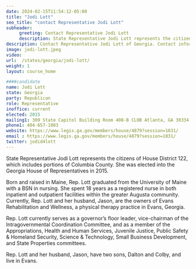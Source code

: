 ```yaml
---
date: 2024-02-15T11:54:12-05:00
title: "Jodi Lott"
seo_title: "contact Representative Jodi Lott"
subheader:
     greeting: Contact Representative Jodi Lott
     description: State Representative Jodi Lott represents the citizens of House District 122, which includes portions of Columbia County. She was elected into the Georgia House of Representatives in 2015.
description: Contact Representative Jodi Lott of Georgia. Contact information for Jodi Lott includes email address, phone number, and mailing address.
image: jodi-lott.jpeg
video:
url:  /states/georgia/jodi-lott/
weight: 1
layout: course_home

####candidate
name: Jodi Lott
state: Georgia
party: Republican
role: Representative
inoffice: current
elected: 2015
mailing1: 309 State Capitol Building Room 408-B CLOB Atlanta, GA 30334
phone1: 404-657-1803
website: https://www.legis.ga.gov/members/house/4879?session=1031/
email : https://www.legis.ga.gov/members/house/4879?session=1031/
twitter: jodid4lott
---
```


State Representative Jodi Lott represents the citizens of House District 122, which includes portions of Columbia County. She was elected into the Georgia House of Representatives in 2015.

Born and raised in Maine, Rep. Lott graduated from the University of Maine with a BSN in nursing. She spent 18 years as a registered nurse in both inpatient and outpatient facilities within the greater Augusta community. Currently, Rep. Lott and her husband, Jason, are the owners of Evans Rehabilitation and Wellness, a physical therapy practice in Evans, Georgia.

Rep. Lott currently serves as a governor’s floor leader, vice-chairman of the Intragovernmental Coordination Committee, and as a member of the Appropriations, Health and Human Services, Juvenile Justice, Public Safety & Homeland Security, Science & Technology, Small Business Development, and State Properties committees.

Rep. Lott and her husband, Jason, have two sons, Dalton and Colby, and live in Evans.
